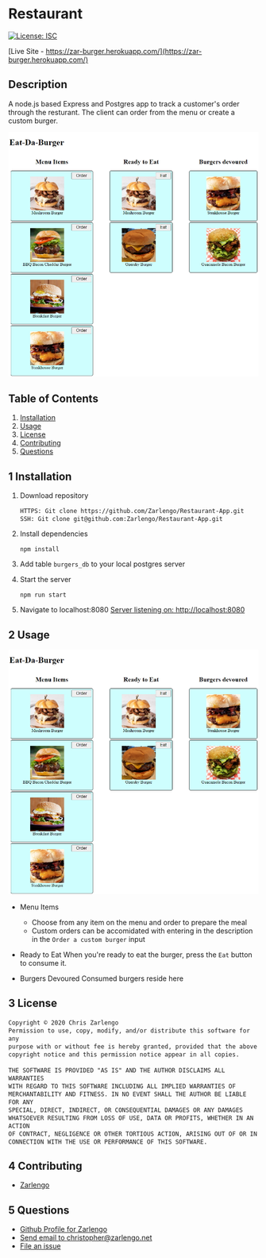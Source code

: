 # Restaurant
[![License: ISC](https://img.shields.io/badge/License-ISC-blue.svg)](https://opensource.org/licenses/ISC)

[Live Site - https://zar-burger.herokuapp.com/](https://zar-burger.herokuapp.com/)

## Description
A node.js based Express and Postgres app to track a customer's order through the resturant. The client can order from the menu or create a custom burger.

![Welcome](./Images/Hero.jpg)

## Table of Contents

1. [Installation](#1-installation)
2. [Usage](#2-usage)
3. [License](#3-license)
4. [Contributing](#4-contributing)
6. [Questions](#5-questions)

## 1 Installation
1. Download repository
	```
	HTTPS: Git clone https://github.com/Zarlengo/Restaurant-App.git
    SSH: Git clone git@github.com:Zarlengo/Restaurant-App.git
	```

2. Install dependencies
	```
	npm install
	```

3. Add table `burgers_db` to your local postgres server

4. Start the server
    ```
    npm run start
    ```

5. Navigate to localhost:8080
    [Server listening on: http://localhost:8080](http://localhost:8080)

## 2 Usage

![Welcome](./Images/Hero.jpg)

* Menu Items
    * Choose from any item on the menu and order to prepare the meal
    * Custom orders can be accomidated with entering in the description in the `Order a custom burger` input

* Ready to Eat
    When you're ready to eat the burger, press the `Eat` button to consume it.

* Burgers Devoured
    Consumed burgers reside here

## 3 License
    Copyright © 2020 Chris Zarlengo
    Permission to use, copy, modify, and/or distribute this software for any
    purpose with or without fee is hereby granted, provided that the above
    copyright notice and this permission notice appear in all copies.

    THE SOFTWARE IS PROVIDED "AS IS" AND THE AUTHOR DISCLAIMS ALL WARRANTIES
    WITH REGARD TO THIS SOFTWARE INCLUDING ALL IMPLIED WARRANTIES OF
    MERCHANTABILITY AND FITNESS. IN NO EVENT SHALL THE AUTHOR BE LIABLE FOR ANY
    SPECIAL, DIRECT, INDIRECT, OR CONSEQUENTIAL DAMAGES OR ANY DAMAGES
    WHATSOEVER RESULTING FROM LOSS OF USE, DATA OR PROFITS, WHETHER IN AN ACTION
    OF CONTRACT, NEGLIGENCE OR OTHER TORTIOUS ACTION, ARISING OUT OF OR IN
    CONNECTION WITH THE USE OR PERFORMANCE OF THIS SOFTWARE.

## 4 Contributing
* [Zarlengo](https://github.com/Zarlengo)

## 5 Questions
* [Github Profile for Zarlengo](https://github.com/Zarlengo)
* [Send email to christopher@zarlengo.net](mailto:christopher@zarlengo.net)
* [File an issue](https://github.com/Zarlengo/Restaurant-App/issues)
